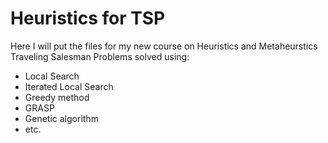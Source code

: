 # Heuristics for TSP
Here I will put the files for my new course on Heuristics and Metaheurstics
Traveling Salesman Problems solved using:
- Local Search
- Iterated Local Search
- Greedy method
- GRASP
- Genetic algorithm
- etc.
